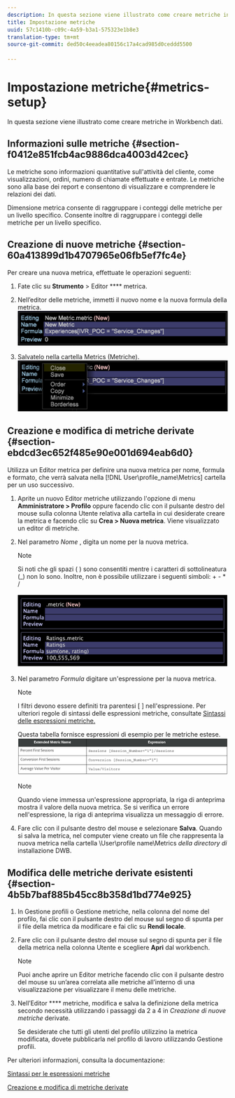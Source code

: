 ```yaml
---
description: In questa sezione viene illustrato come creare metriche in Workbench dati.
title: Impostazione metriche
uuid: 57c1410b-c09c-4a59-b3a1-575323e1b8e3
translation-type: tm+mt
source-git-commit: ded50c4eeadea80156c17a4cad985d0ceddd5500

---
```



# Impostazione metriche{#metrics-setup}

In questa sezione viene illustrato come creare metriche in Workbench dati.

## Informazioni sulle metriche {#section-f0412e851fcb4ac9886dca4003d42cec}

Le metriche sono informazioni quantitative sull&#39;attività del cliente, come visualizzazioni, ordini, numero di chiamate effettuate e entrate. Le metriche sono alla base dei report e consentono di visualizzare e comprendere le relazioni dei dati.

Dimensione metrica consente di raggruppare i conteggi delle metriche per un livello specifico. Consente inoltre di raggruppare i conteggi delle metriche per un livello specifico.

## Creazione di nuove metriche {#section-60a413899d1b4707965e06fb5ef7fc4e}

Per creare una nuova metrica, effettuate le operazioni seguenti:

1. Fate clic su **Strumento** > Editor **** metrica.

1. Nell’editor delle metriche, immetti il nuovo nome e la nuova formula della metrica. ![](assets/dwb_impl_metrics1.png)

1. Salvatelo nella cartella Metrics (Metriche). ![](assets/dwb_impl_metrics2.png)

## Creazione e modifica di metriche derivate {#section-ebdcd3ec652f485e90e001d694eab6d0}

Utilizza un Editor metrica per definire una nuova metrica per nome, formula e formato, che verrà salvata nella [!DNL User\profile_name\Metrics] cartella per un uso successivo.

1. Aprite un nuovo Editor metriche utilizzando l&#39;opzione di menu **Amministratore > Profilo** oppure facendo clic con il pulsante destro del mouse sulla colonna Utente relativa alla cartella in cui desiderate creare la metrica e facendo clic su **Crea > Nuova metrica**. Viene visualizzato un editor di metriche.

1. Nel parametro *Nome* , digita un nome per la nuova metrica.

   >[!NOTE]
   >
   >Si noti che gli spazi ( ) sono consentiti mentre i caratteri di sottolineatura (_) non lo sono. Inoltre, non è possibile utilizzare i seguenti simboli: + - * /

   ![](assets/dwb_impl_metrics3.png)

1. Nel parametro *Formula* digitare un&#39;espressione per la nuova metrica.

   >[!NOTE]
   I filtri devono essere definiti tra parentesi [ ] nell&#39;espressione. Per ulteriori regole di sintassi delle espressioni metriche, consultate [Sintassi delle espressioni metriche.](https://docs.adobe.com/content/help/en/data-workbench/using/client/qry-lang-syntx/c-syntx-mtrc-exp.html)

   Questa tabella fornisce espressioni di esempio per le metriche estese. ![](assets/dwb_impl_metrics4.png)

   >[!NOTE]
   Quando viene immessa un&#39;espressione appropriata, la riga di anteprima mostra il valore della nuova metrica. Se si verifica un errore nell&#39;espressione, la riga di anteprima visualizza un messaggio di errore.

1. Fare clic con il pulsante destro del mouse e selezionare **Salva**. Quando si salva la metrica, nel computer viene creato un file che rappresenta la nuova metrica nella cartella \User\profile name\Metrics *della directory di* installazione DWB.

## Modifica delle metriche derivate esistenti {#section-4b5b7baf885b45cc8b358d1bd774e925}

1. In Gestione profili o Gestione metriche, nella colonna del nome del profilo, fai clic con il pulsante destro del mouse sul segno di spunta per il file della metrica da modificare e fai clic su **Rendi locale**.
1. Fare clic con il pulsante destro del mouse sul segno di spunta per il file della metrica nella colonna Utente e scegliere **Apri** dal workbench.

   >[!NOTE]
   Puoi anche aprire un Editor metriche facendo clic con il pulsante destro del mouse su un’area correlata alle metriche all’interno di una visualizzazione per visualizzare il menu delle metriche.

1. Nell’Editor **** metriche, modifica e salva la definizione della metrica secondo necessità utilizzando i passaggi da 2 a 4 in *Creazione di nuove metriche* derivate.

   Se desiderate che tutti gli utenti del profilo utilizzino la metrica modificata, dovete pubblicarla nel profilo di lavoro utilizzando Gestione profili.

Per ulteriori informazioni, consulta la documentazione:

[Sintassi per le espressioni metriche](https://docs.adobe.com/content/help/en/data-workbench/using/client/qry-lang-syntx/c-syntx-mtrc-exp.html)

[Creazione e modifica di metriche derivate](https://docs.adobe.com/content/help/en/data-workbench/using/client/admin-ui/profile-mgr/c-drvd-mtrcs.html)
